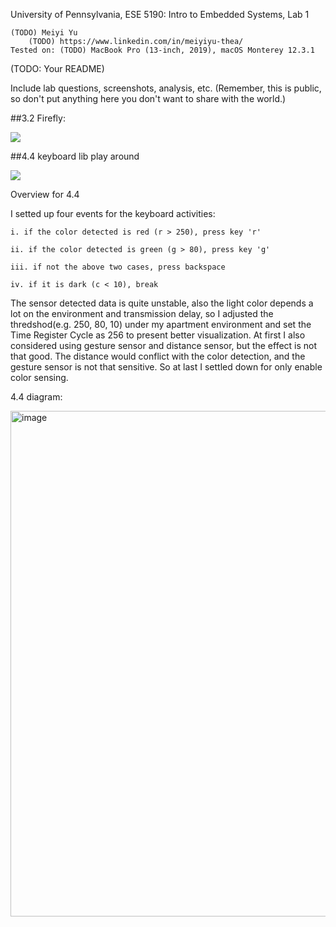 University of Pennsylvania, ESE 5190: Intro to Embedded Systems, Lab 1

    (TODO) Meiyi Yu
        (TODO) https://www.linkedin.com/in/meiyiyu-thea/
    Tested on: (TODO) MacBook Pro (13-inch, 2019), macOS Monterey 12.3.1

(TODO: Your README)


Include lab questions, screenshots, analysis, etc. (Remember, this is public, so don't put anything here you don't want to share with the world.)

##3.2 Firefly:

![](firefly.gif)


##4.4 keyboard lib play around

![](4.gif)

Overview for 4.4

I setted up four events for the keyboard activities:

    i. if the color detected is red (r > 250), press key 'r'
    
    ii. if the color detected is green (g > 80), press key 'g'
    
    iii. if not the above two cases, press backspace
    
    iv. if it is dark (c < 10), break
    
The sensor detected data is quite unstable, also the light color depends a lot on the environment and transmission delay, so I adjusted the thredshod(e.g. 250, 80, 10) under my apartment environment and set the Time Register Cycle as 256 to present better visualization.
At first I also considered using gesture sensor and distance sensor, but the effect is not that good. The distance would conflict with the color detection, and the gesture sensor is not that sensitive. So at last I settled down for only enable color sensing.

4.4 diagram:

<img width="809" alt="image" src="https://user-images.githubusercontent.com/84453030/191382649-ee17791f-f8f0-4f3d-bf7e-466d1551e34c.png">



